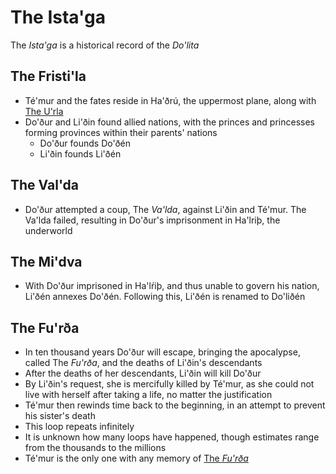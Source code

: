 # The Ista'ga
The _Ista'ga_ is a historical record of the _Do'lita_

## The Fristi'la
- Té'mur and the fates reside in Ha'ðrú, the uppermost plane, along with [The U'rla](kinsladha.md#the-urla)
- Do'ður and Li'ðin found allied nations, with the princes and princesses forming provinces within their parents' nations
   - Do'ður founds Do'ðén
   - Li'ðin founds Li'ðén

## The Val'da
- Do'ður attempted a coup, The _Va'lda_, against Li'ðin and Té'mur. The Va'lda failed, resulting in Do'ður's imprisonment in Ha'lriþ, the underworld

## The Mi'dva
- With Do'ður imprisoned in Ha'lŕiþ, and thus unable to govern his nation, Li'ðén annexes Do'ðén. Following this, Li'ðén is renamed to Do'liðén

## The Fu'rða
- In ten thousand years Do'ður will escape, bringing the apocalypse, called The _Fu'rða_, and the deaths of Li'ðin's descendants
- After the deaths of her descendants, Li'ðin will kill Do'ður
- By Li'ðin's request, she is mercifully killed by Té'mur, as she could not live with herself after taking a life, no matter the justification
- Té'mur then rewinds time back to the beginning, in an attempt to prevent his sister's death
- This loop repeats infinitely
- It is unknown how many loops have happened, though estimates range from the thousands to the millions
- Té'mur is the only one with any memory of [The _Fu'rða_](#the-furða)
